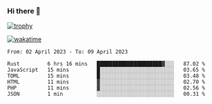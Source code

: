 ### Hi there 👋

[![trophy](https://github-profile-trophy.vercel.app/?username=cxnky&theme=dracula)](https://github.com/ryo-ma/github-profile-trophy)

[![wakatime](https://wakatime.com/badge/user/1c39c599-5497-41b9-a5be-2c4676e7fd23.svg)](https://wakatime.com/@1c39c599-5497-41b9-a5be-2c4676e7fd23)
<!--START_SECTION:waka-->

```text
From: 02 April 2023 - To: 09 April 2023

Rust         6 hrs 16 mins   █████████████████████▓░░░   87.02 %
JavaScript   15 mins         █░░░░░░░░░░░░░░░░░░░░░░░░   03.65 %
TOML         15 mins         █░░░░░░░░░░░░░░░░░░░░░░░░   03.48 %
HTML         11 mins         ▓░░░░░░░░░░░░░░░░░░░░░░░░   02.70 %
PHP          11 mins         ▓░░░░░░░░░░░░░░░░░░░░░░░░   02.56 %
JSON         1 min           ░░░░░░░░░░░░░░░░░░░░░░░░░   00.31 %
```

<!--END_SECTION:waka-->
